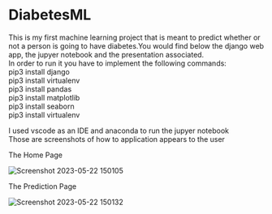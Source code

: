 # DiabetesML
This is my first machine learning project that is meant to predict whether or not a person is going to have diabetes.You would find below the django web app, the jupyer notebook and the presentation associated. <br/>
In order to run it you have to implement the following commands: <br/>
pip3 install django <br/>
pip3 install virtualenv <br/>
pip3 install pandas <br/>
pip3 install matplotlib <br/>
pip3 install seaborn <br/>
pip3 install virtualenv <br/>

I used vscode as an IDE and anaconda to run the jupyer notebook <br/>
Those are screenshots of how to application appears to the user

The Home Page

![Screenshot 2023-05-22 150105](https://github.com/lina2761991/DiabetesML/assets/32225041/aabe5005-6e37-42cb-9ed6-ad61f1e09a99)



The Prediction Page

![Screenshot 2023-05-22 150132](https://github.com/lina2761991/DiabetesML/assets/32225041/cf5dfc9d-8367-4b5d-a741-aeb581f0ec71)




